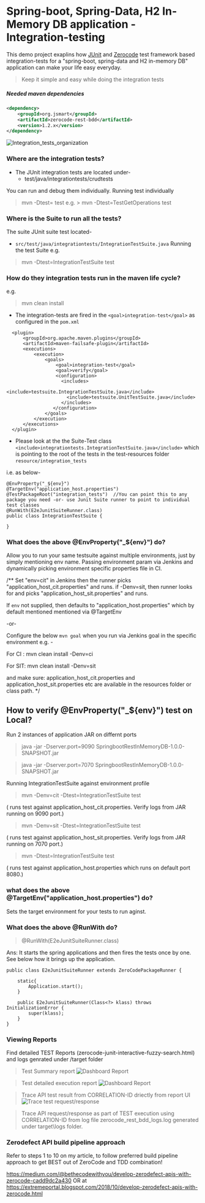 # Spring-boot, Spring-Data, H2 In-Memory DB application - Integration-testing
This demo project exaplins how [JUnit](https://github.com/junit-team/junit4) and [Zerocode](https://github.com/authorjapps/zerocode) test framework based integration-tests for a "spring-boot, spring-data and H2 in-memory DB" application can make your life easy everyday.

> Keep it simple and easy while doing the integration tests

##### Needed maven dependencies
```xml
<dependency>
    <groupId>org.jsmart</groupId>
    <artifactId>zerocode-rest-bdd</artifactId>
    <version>1.2.x</version> 
</dependency>
```

![Integration_tests_organization](img/project_structure.png)

### Where are the integration tests?
+ The JUnit integration tests are located under-
  + test/java/integrationtests/crudtests
 
You can run and debug them individually.
Running test individually
> mvn -Dtest=<Test Classs Name> test
e.g. > mvn -Dtest=TestGetOperations test

### Where is the Suite to run all the tests?
The suite JUnit suite test located-
+ `src/test/java/integrationtests/IntegrationTestSuite.java`
Running the test Suite
e.g. 
> mvn -Dtest=IntegrationTestSuite test

### How do they integration tests run in the maven life cycle?
e.g.
> mvn clean install

+ The integration-tests are fired in the `<goal>integration-test</goal>` as configured in the `pom.xml`

```     
  <plugin>
      <groupId>org.apache.maven.plugins</groupId>
      <artifactId>maven-failsafe-plugin</artifactId>
      <executions>
          <execution>
              <goals>
                  <goal>integration-test</goal>
                  <goal>verify</goal>
                  <configuration>
                    <includes>
                      <include>testsuite.IntegrationTestSuite.java</include>
                      <include>testsuite.UnitTestSuite.java</include>
                    </includes>
                 </configuration>
              </goals>
          </execution>
      </executions>
  </plugin>
```     

+ Please look at the the Suite-Test class `<include>integrationtests.IntegrationTestSuite.java</include>` which is pointing 
to the root of the tests in the test-resources folder `resource/integration_tests`

i.e. as below-
```
@EnvProperty("_${env}")
@TargetEnv("application_host.properties")
@TestPackageRoot("integration_tests")  //You can point this to any package you need -or- use Junit Suite runner to point to individual test classes
@RunWith(E2eJunitSuiteRunner.class)
public class IntegrationTestSuite {

}
```
### What does the above @EnvProperty("_${env}") do?
Allow you to run your same testsuite against multiple environments, just by simply mentioning env name. 
Passing environment param via Jenkins and dynamically picking environment specific properties file in CI.

/**
 Set "env=cit" in Jenkins then the runner picks "application_host_cit.properties" and runs.
 if -Denv=sit, then runner looks for and picks "application_host_sit.properties" and runs.

If `env` not supplied, then defaults to "application_host.properties" which by default mentioned mentioned via @TargetEnv
 
 -or-
 
 Configure the below `mvn goal` when you run via Jenkins goal in the specific environment e.g. -
 
 For CI :
 mvn clean install -Denv=ci
 
 For SIT:
 mvn clean install -Denv=sit
 
 and make sure:
 application_host_cit.properties and application_host_sit.properties etc are available in the resources folder or class path.
 */

## How to verify @EnvProperty("_${env}") test on Local?

Run 2 instances of application JAR on differnt ports

> java -jar -Dserver.port=9090 SpringbootRestInMemoryDB-1.0.0-SNAPSHOT.jar

> java -jar -Dserver.port=7070 SpringbootRestInMemoryDB-1.0.0-SNAPSHOT.jar

Running IntegrationTestSuite against environment profile

> mvn -Denv=cit -Dtest=IntegrationTestSuite test

( runs test against application_host_cit.properties. Verify logs from JAR running on 9090 port.)

> mvn -Denv=sit -Dtest=IntegrationTestSuite test

( runs test against application_host_sit.properties. Verify logs from JAR running on 7070 port.)

> mvn -Dtest=IntegrationTestSuite test

( runs test against application_host.properties which runs on default port 8080.)

### what does the above @TargetEnv("application_host.properties") do?
Sets the target environment for your tests to run aginst.

### What does the above @RunWith do?
> @RunWith(E2eJunitSuiteRunner.class)

Ans: It starts the spring applications and then fires the tests once by one.
See below how it brings up the application.
```
public class E2eJunitSuiteRunner extends ZeroCodePackageRunner {

    static{
        Application.start();
    }

    public E2eJunitSuiteRunner(Class<?> klass) throws InitializationError {
        super(klass);
    }
}
```

### Viewing Reports
Find detailed TEST Reports (zerocode-junit-interactive-fuzzy-search.html) and logs genrated under /target folder

> Test Summary report
![Dashboard Report](img/test_report_dashboard.PNG)

> Test detailed execution report
![Dashboard Report](img/testreport_detail.png)

> Trace API test result from CORRELATION-ID driectly from report UI
![Trace test request/response](img/report_search_test_by_co-relationId.PNG)

> Trace API request/response as part of TEST execution using CORRELATION-ID from log file zerocode_rest_bdd_logs.log generated under target\logs folder.

### Zerodefect API build pipeline approach
Refer to steps 1 to 10 on my article, to follow preferred build pipeline approach to get BEST out of ZeroCode and TDD combination!

https://medium.com/@bethecodewithyou/develop-zerodefect-apis-with-zerocode-cadd9dc2a430
OR at  https://extremeportal.blogspot.com/2018/10/develop-zerodefect-apis-with-zerocode.html


[How do I do integration testing of a spring boot application]: https://github.com/authorjapps/spring-boot-integration-test#spring-boot-integration-test
[How to do integration testing of a spring boot application]: https://github.com/authorjapps/spring-boot-integration-test#spring-boot-integration-test
[Integration testing of a spring boot application]: https://github.com/authorjapps/spring-boot-integration-test#spring-boot-integration-test
[Zerocode testing of a spring boot application]: https://github.com/authorjapps/spring-boot-integration-test#spring-boot-integration-test
[Zerocode JSON testing of a spring boot application]: https://github.com/authorjapps/spring-boot-integration-test#spring-boot-integration-test
[Zerocode testing of a spring application]: https://github.com/authorjapps/spring-boot-integration-test#spring-boot-integration-test
